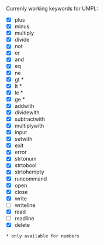Currenly working keywords for UMPL:
- [x] plus
- [x] minus
- [x] multiply
- [x] divide
- [x] not
- [x] or
- [x] and
- [x] eq
- [x] ne 
- [x] gt *
- [x] lt *
- [x] le *
- [x] ge *
- [x] addwith
- [x] dividewith
- [x] subtractwith
- [x] multiplywith
- [x] input
- [x] setwith
- [x] exit
- [x] error
- [x] strtonum
- [x] strtobool
- [x] strtohempty
- [x] runcommand
- [x] open
- [x] close
- [x] write
- [ ] writeline
- [x] read
- [ ] readline
- [x] delete

`* only available for numbers`